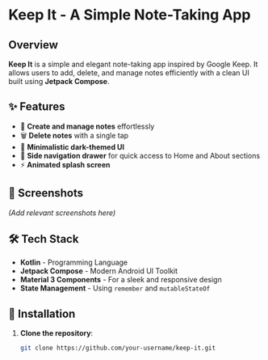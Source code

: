 # Keep It - A Simple Note-Taking App

## Overview
**Keep It** is a simple and elegant note-taking app inspired by Google Keep. It allows users to add, delete, and manage notes efficiently with a clean UI built using **Jetpack Compose**.

## ✨ Features
- 📝 **Create and manage notes** effortlessly
- 🗑️ **Delete notes** with a single tap
- 🎨 **Minimalistic dark-themed UI**
- 📌 **Side navigation drawer** for quick access to Home and About sections
- ⚡ **Animated splash screen**

## 📸 Screenshots
*(Add relevant screenshots here)*

## 🛠 Tech Stack
- **Kotlin** - Programming Language
- **Jetpack Compose** - Modern Android UI Toolkit
- **Material 3 Components** - For a sleek and responsive design
- **State Management** - Using `remember` and `mutableStateOf`

## 🚀 Installation
1. **Clone the repository**:
   ```sh
   git clone https://github.com/your-username/keep-it.git
   
